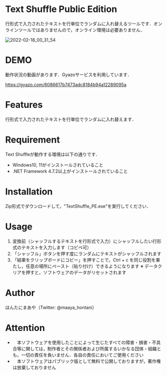 # Text Shuffle Public Edition
 
行形式で入力されたテキストを行単位でランダムに入れ替えるツールです．オンラインツールではありませんので，オンライン環境は必要ありません．

![2022-02-18_00_31_54](https://user-images.githubusercontent.com/99890088/154514912-7e352d8a-49b6-4a96-bc32-cc0c08975348.png)

# DEMO

動作状況の動画があります．Gyazoサービスを利用しています．
 
https://gyazo.com/6086617b7473adc8184b94a12289095a
 
# Features
 
行形式で入力されたテキストを行単位でランダムに入れ替えます．
 
# Requirement
 
Text Shuffleが動作する環境は以下の通りです．
 
* Windows10, 11がインストールされていること
* .NET Framework 4.7.2以上がインストールされていること
 
# Installation
 
Zip形式でダウンロードして，"TextShuffle_PE.exe"を実行してください．
 
# Usage
 
1. 変換前（シャッフルするテキストを行形式で入力）にシャッフルしたい行形式のテキストを入力します（コピペ可）
2. 「シャッフル」ボタンを押す度にランダムにテキストがシャッフルされます
3. 「結果をクリップボードにコピー」を押すことで，Ctrl + c を同じ役割を果たし，任意の場所にペースト（貼り付け）できるようになります
※ データクリアを押すと，ソフトウェアのデータがリセットされます
 
# Author

ほんたにまあや（Twitter: @maaya_hontani）

# Attention

* 　本ソフトウェアを使用したことによって生じたすべての障害・損害・不具合等に関しては，制作者とその関係者および所属するいかなる団体・組織とも，一切の責任を負いません．各自の責任においてご使用ください
* 　本ソフトウェアはパブリック版として無料で公開しておりますが，著作権は放棄しておりません
